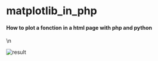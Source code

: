 # matplotlib_in_php

#### How to plot a fonction in a html page with php and python
\n


![result](https://user-images.githubusercontent.com/63207451/94344808-208e0b00-0022-11eb-9eec-74d07f84438a.png)

